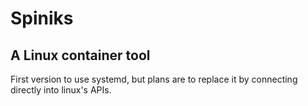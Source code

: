 # Spiniks
## A Linux container tool
First version to use systemd, but plans are to replace it by connecting directly into linux's APIs.
